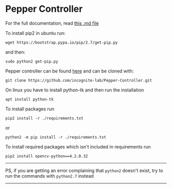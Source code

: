 # Pepper Controller
For the full documentation, read [this .md file](https://github.com/incognite-lab/Pepper-Controller/blob/main/README.md)

To install pip2  in ubuntu run:
```
wget https://bootstrap.pypa.io/pip/2.7/get-pip.py
```
and then:
```
sudo python2 get-pip.py
```

Pepper controller can be found [here](https://github.com/incognite-lab/Pepper-Controller) and can be cloned with:
```
git clone https://github.com/incognite-lab/Pepper-Controller.git
```

On linux you have to install python-tk and then run the installation
```
apt install python-tk
```

To install packages run 
```
pip2 install -r ./requirements.txt
``` 
or
```
python2 -m pip install -r ./requirements.txt
```
To install required packages which isn't included in requirements run
```
pip2 install opencv-python==4.2.0.32
```
---
PS, if you are getting an error complaining that `python2` doesn't exist, try to run the commands with `python2.7` instead

---
